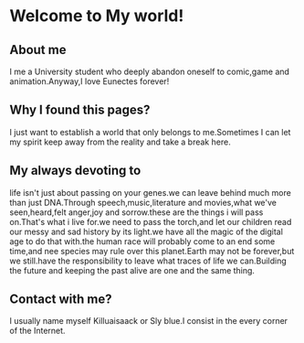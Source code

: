# Welcome to My world!
## About me
I me a University student who deeply abandon oneself to comic,game and animation.Anyway,I love Eunectes forever!

## Why I found this pages?
I just want to establish a world that only belongs to me.Sometimes I can let my spirit keep away from the reality and take a break here.

## My always devoting to
life isn't just about passing on your genes.we can leave behind much more than just DNA.Through speech,music,literature and movies,what we've seen,heard,felt anger,joy and sorrow.these are the things i will pass on.That's what i live for.we need to pass the torch,and let our children read our messy and sad history by its light.we have all the magic of the digital age to do that with.the human race will probably come to an end some time,and nee species may rule over this planet.Earth may not be forever,but we still.have the responsibility to leave what traces of life we can.Building the future and keeping the past alive are one and the same thing.

## Contact with me?
I usually name myself Killuaisaack or Sly blue.I consist in the every corner of the Internet.
